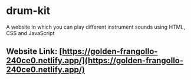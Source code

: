 # drum-kit
A website in which you can play different instrument sounds using HTML, CSS and JavaScript

## Website Link: [https://golden-frangollo-240ce0.netlify.app/](https://golden-frangollo-240ce0.netlify.app/)
